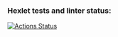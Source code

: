 ### Hexlet tests and linter status:
[![Actions Status](https://github.com/VladimirSergeev46/python-project-49/workflows/hexlet-check/badge.svg)](https://github.com/VladimirSergeev46/python-project-49/actions)
